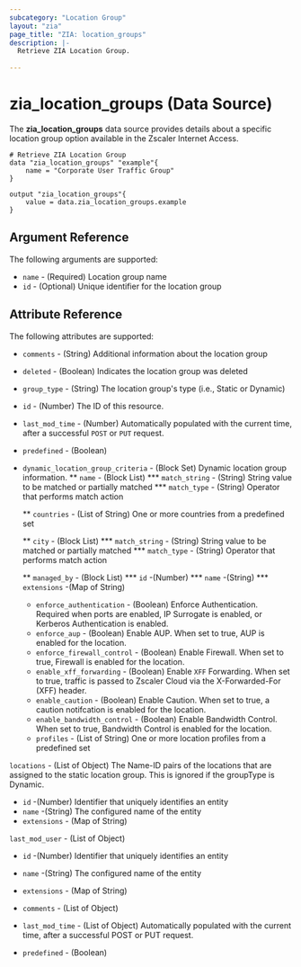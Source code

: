 ```yaml
---
subcategory: "Location Group"
layout: "zia"
page_title: "ZIA: location_groups"
description: |-
  Retrieve ZIA Location Group.
  
---
```


# zia_location_groups (Data Source)

The **zia_location_groups** data source provides details about a specific location group option available in the Zscaler Internet Access.

```hcl
# Retrieve ZIA Location Group
data "zia_location_groups" "example"{
    name = "Corporate User Traffic Group"
}

output "zia_location_groups"{
    value = data.zia_location_groups.example
}

```

## Argument Reference

The following arguments are supported:

* `name` - (Required) Location group name
* `id` - (Optional) Unique identifier for the location group

## Attribute Reference

The following attributes are supported:

* `comments` - (String) Additional information about the location group
* `deleted` - (Boolean) Indicates the location group was deleted
* `group_type` - (String) The location group's type (i.e., Static or Dynamic)
* `id` - (Number) The ID of this resource.
* `last_mod_time` - (Number) Automatically populated with the current time, after a successful `POST` or `PUT` request.
* `predefined` - (Boolean)

* `dynamic_location_group_criteria` - (Block Set) Dynamic location group information.
    ** `name` - (Block List)
        *** `match_string` - (String) String value to be matched or partially matched
        *** `match_type` - (String) Operator that performs match action

    ** `countries` - (List of String) One or more countries from a predefined set

    ** `city` - (Block List)
        *** `match_string` - (String) String value to be matched or partially matched
        *** `match_type` - (String) Operator that performs match action

    ** `managed_by` - (Block List)
        *** `id` -(Number)
        *** `name` -(String)
        *** `extensions` -(Map of String)

  * `enforce_authentication` - (Boolean) Enforce Authentication. Required when ports are enabled, IP Surrogate is enabled, or Kerberos Authentication is enabled.
  * `enforce_aup` - (Boolean) Enable AUP. When set to true, AUP is enabled for the location.
  * `enforce_firewall_control` - (Boolean) Enable Firewall. When set to true, Firewall is enabled for the location.
  * `enable_xff_forwarding` - (Boolean) Enable `XFF` Forwarding. When set to true, traffic is passed to Zscaler Cloud via the X-Forwarded-For (XFF) header.
  * `enable_caution` - (Boolean) Enable Caution. When set to true, a caution notifcation is enabled for the location.
  * `enable_bandwidth_control` - (Boolean) Enable Bandwidth Control. When set to true, Bandwidth Control is enabled for the location.
  * `profiles` - (List of String) One or more location profiles from a predefined set

`locations` - (List of Object) The Name-ID pairs of the locations that are assigned to the static location group. This is ignored if the groupType is Dynamic.

* `id` -(Number) Identifier that uniquely identifies an entity
* `name` -(String) The configured name of the entity
* `extensions` - (Map of String)

`last_mod_user` - (List of Object)

* `id` -(Number) Identifier that uniquely identifies an entity
* `name` -(String) The configured name of the entity
* `extensions` - (Map of String)
* `comments` - (List of Object)

* `last_mod_time` - (List of Object) Automatically populated with the current time, after a successful POST or PUT request.
* `predefined` - (Boolean)
